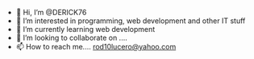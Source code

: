 - 👋 Hi, I’m @DERICK76
- 👀 I’m interested in programming, web development and other IT stuff
- 🌱 I’m currently learning web development
- 💞️ I’m looking to collaborate on ....
- 📫 How to reach me.... rod10lucero@yahoo.com

<!---
DERICK76/DERICK76 is a ✨ special ✨ repository because its `README.md` (this file) appears on your GitHub profile.
You can click the Preview link to take a look at your changes.
--->
